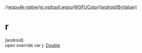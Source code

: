 //[wgpu4k-native](../../../../index.md)/[io.ygdrasil.wgpu](../../index.md)/[WGPUColor](../index.md)/[[android]ByValue](index.md)/[r](r.md)

# r

[android]\
open override var [r](r.md): [Double](https://kotlinlang.org/api/core/kotlin-stdlib/kotlin/-double/index.html)